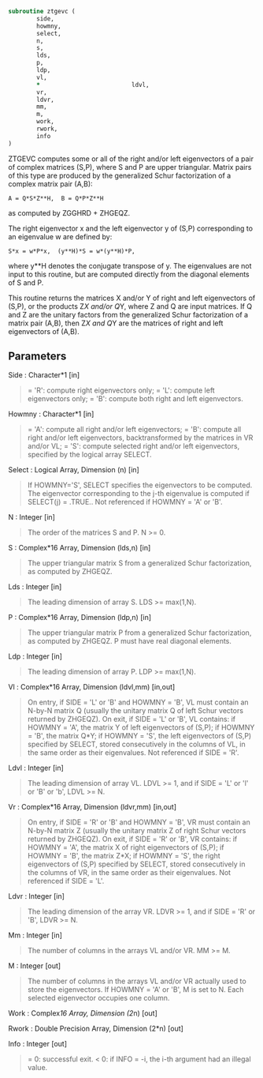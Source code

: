 ```fortran
subroutine ztgevc (
		side,
		howmny,
		select,
		n,
		s,
		lds,
		p,
		ldp,
		vl,
		*                          ldvl,
		vr,
		ldvr,
		mm,
		m,
		work,
		rwork,
		info
)
```

 ZTGEVC computes some or all of the right and/or left eigenvectors of
 a pair of complex matrices (S,P), where S and P are upper triangular.
 Matrix pairs of this type are produced by the generalized Schur
 factorization of a complex matrix pair (A,B):

    A = Q*S*Z**H,  B = Q*P*Z**H

 as computed by ZGGHRD + ZHGEQZ.

 The right eigenvector x and the left eigenvector y of (S,P)
 corresponding to an eigenvalue w are defined by:

    S*x = w*P*x,  (y**H)*S = w*(y**H)*P,

 where y**H denotes the conjugate transpose of y.
 The eigenvalues are not input to this routine, but are computed
 directly from the diagonal elements of S and P.

 This routine returns the matrices X and/or Y of right and left
 eigenvectors of (S,P), or the products Z*X and/or Q*Y,
 where Z and Q are input matrices.
 If Q and Z are the unitary factors from the generalized Schur
 factorization of a matrix pair (A,B), then Z*X and Q*Y
 are the matrices of right and left eigenvectors of (A,B).

## Parameters
Side : Character*1 [in]
> = 'R': compute right eigenvectors only;
> = 'L': compute left eigenvectors only;
> = 'B': compute both right and left eigenvectors.

Howmny : Character*1 [in]
> = 'A': compute all right and/or left eigenvectors;
> = 'B': compute all right and/or left eigenvectors,
> backtransformed by the matrices in VR and/or VL;
> = 'S': compute selected right and/or left eigenvectors,
> specified by the logical array SELECT.

Select : Logical Array, Dimension (n) [in]
> If HOWMNY='S', SELECT specifies the eigenvectors to be
> computed.  The eigenvector corresponding to the j-th
> eigenvalue is computed if SELECT(j) = .TRUE..
> Not referenced if HOWMNY = 'A' or 'B'.

N : Integer [in]
> The order of the matrices S and P.  N >= 0.

S : Complex*16 Array, Dimension (lds,n) [in]
> The upper triangular matrix S from a generalized Schur
> factorization, as computed by ZHGEQZ.

Lds : Integer [in]
> The leading dimension of array S.  LDS >= max(1,N).

P : Complex*16 Array, Dimension (ldp,n) [in]
> The upper triangular matrix P from a generalized Schur
> factorization, as computed by ZHGEQZ.  P must have real
> diagonal elements.

Ldp : Integer [in]
> The leading dimension of array P.  LDP >= max(1,N).

Vl : Complex*16 Array, Dimension (ldvl,mm) [in,out]
> On entry, if SIDE = 'L' or 'B' and HOWMNY = 'B', VL must
> contain an N-by-N matrix Q (usually the unitary matrix Q
> of left Schur vectors returned by ZHGEQZ).
> On exit, if SIDE = 'L' or 'B', VL contains:
> if HOWMNY = 'A', the matrix Y of left eigenvectors of (S,P);
> if HOWMNY = 'B', the matrix Q*Y;
> if HOWMNY = 'S', the left eigenvectors of (S,P) specified by
> SELECT, stored consecutively in the columns of
> VL, in the same order as their eigenvalues.
> Not referenced if SIDE = 'R'.

Ldvl : Integer [in]
> The leading dimension of array VL.  LDVL >= 1, and if
> SIDE = 'L' or 'l' or 'B' or 'b', LDVL >= N.

Vr : Complex*16 Array, Dimension (ldvr,mm) [in,out]
> On entry, if SIDE = 'R' or 'B' and HOWMNY = 'B', VR must
> contain an N-by-N matrix Z (usually the unitary matrix Z
> of right Schur vectors returned by ZHGEQZ).
> On exit, if SIDE = 'R' or 'B', VR contains:
> if HOWMNY = 'A', the matrix X of right eigenvectors of (S,P);
> if HOWMNY = 'B', the matrix Z*X;
> if HOWMNY = 'S', the right eigenvectors of (S,P) specified by
> SELECT, stored consecutively in the columns of
> VR, in the same order as their eigenvalues.
> Not referenced if SIDE = 'L'.

Ldvr : Integer [in]
> The leading dimension of the array VR.  LDVR >= 1, and if
> SIDE = 'R' or 'B', LDVR >= N.

Mm : Integer [in]
> The number of columns in the arrays VL and/or VR. MM >= M.

M : Integer [out]
> The number of columns in the arrays VL and/or VR actually
> used to store the eigenvectors.  If HOWMNY = 'A' or 'B', M
> is set to N.  Each selected eigenvector occupies one column.

Work : Complex*16 Array, Dimension (2*n) [out]

Rwork : Double Precision Array, Dimension (2*n) [out]

Info : Integer [out]
> = 0:  successful exit.
> < 0:  if INFO = -i, the i-th argument had an illegal value.


